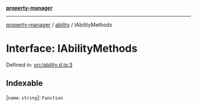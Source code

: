 [**property-manager**](../../README.md)

***

[property-manager](../../modules.md) / [ability](../README.md) / IAbilityMethods

# Interface: IAbilityMethods

Defined in: [src/ability.d.ts:3](https://github.com/snowyu/property-manager.js/blob/0a26f8ac8272cf662455db6a79ab5298188a6840/src/ability.d.ts#L3)

## Indexable

\[`name`: `string`\]: `Function`
